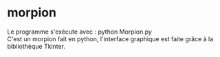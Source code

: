 # morpion

Le programme s'exécute avec : python Morpion.py   
C'est un morpion fait en python, l'interface graphique est faite grâce à la bibliothèque Tkinter.  
